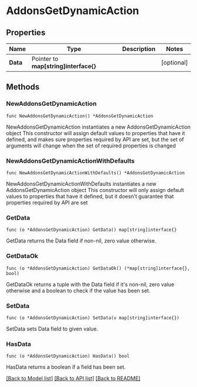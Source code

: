 # AddonsGetDynamicAction

## Properties

Name | Type | Description | Notes
------------ | ------------- | ------------- | -------------
**Data** | Pointer to **map[string]interface{}** |  | [optional] 

## Methods

### NewAddonsGetDynamicAction

`func NewAddonsGetDynamicAction() *AddonsGetDynamicAction`

NewAddonsGetDynamicAction instantiates a new AddonsGetDynamicAction object
This constructor will assign default values to properties that have it defined,
and makes sure properties required by API are set, but the set of arguments
will change when the set of required properties is changed

### NewAddonsGetDynamicActionWithDefaults

`func NewAddonsGetDynamicActionWithDefaults() *AddonsGetDynamicAction`

NewAddonsGetDynamicActionWithDefaults instantiates a new AddonsGetDynamicAction object
This constructor will only assign default values to properties that have it defined,
but it doesn't guarantee that properties required by API are set

### GetData

`func (o *AddonsGetDynamicAction) GetData() map[string]interface{}`

GetData returns the Data field if non-nil, zero value otherwise.

### GetDataOk

`func (o *AddonsGetDynamicAction) GetDataOk() (*map[string]interface{}, bool)`

GetDataOk returns a tuple with the Data field if it's non-nil, zero value otherwise
and a boolean to check if the value has been set.

### SetData

`func (o *AddonsGetDynamicAction) SetData(v map[string]interface{})`

SetData sets Data field to given value.

### HasData

`func (o *AddonsGetDynamicAction) HasData() bool`

HasData returns a boolean if a field has been set.


[[Back to Model list]](../README.md#documentation-for-models) [[Back to API list]](../README.md#documentation-for-api-endpoints) [[Back to README]](../README.md)



